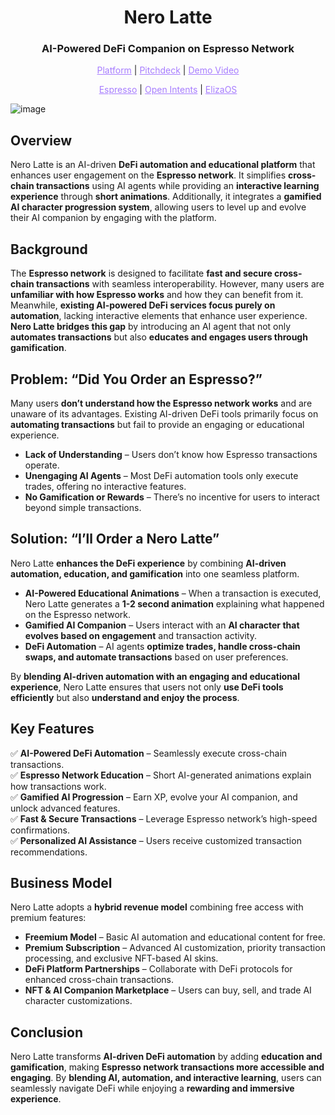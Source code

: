 <h1 align="center">Nero Latte</h1>
<h3 align="center">AI-Powered DeFi Companion on Espresso Network</h3>

<p align="center">
  <a href="" style="color: #a77dff">Platform</a> | <a href="" style="color: #a77dff">Pitchdeck</a> | <a href="" style="color: #a77dff">Demo Video</a>
</p>

<p align="center">
  <a href="" style="color: #a77dff">Espresso</a> | <a href="" style="color: #a77dff">Open Intents</a> | <a href="" style="color: #a77dff">ElizaOS</a>
</p>

![image](https://github.com/user-attachments/assets/3b7f6740-9693-417e-b361-7dd85a28b70a)

## Overview  
Nero Latte is an AI-driven **DeFi automation and educational platform** that enhances user engagement on the **Espresso network**. It simplifies **cross-chain transactions** using AI agents while providing an **interactive learning experience** through **short animations**. Additionally, it integrates a **gamified AI character progression system**, allowing users to level up and evolve their AI companion by engaging with the platform.  

## Background  
The **Espresso network** is designed to facilitate **fast and secure cross-chain transactions** with seamless interoperability. However, many users are **unfamiliar with how Espresso works** and how they can benefit from it. Meanwhile, **existing AI-powered DeFi services focus purely on automation**, lacking interactive elements that enhance user experience. **Nero Latte bridges this gap** by introducing an AI agent that not only **automates transactions** but also **educates and engages users through gamification**.  

## Problem: “Did You Order an Espresso?”  
Many users **don’t understand how the Espresso network works** and are unaware of its advantages. Existing AI-driven DeFi tools primarily focus on **automating transactions** but fail to provide an engaging or educational experience.  

- **Lack of Understanding** – Users don’t know how Espresso transactions operate.  
- **Unengaging AI Agents** – Most DeFi automation tools only execute trades, offering no interactive features.  
- **No Gamification or Rewards** – There’s no incentive for users to interact beyond simple transactions.  

## Solution: “I’ll Order a Nero Latte”  
Nero Latte **enhances the DeFi experience** by combining **AI-driven automation, education, and gamification** into one seamless platform.  

- **AI-Powered Educational Animations** – When a transaction is executed, Nero Latte generates a **1-2 second animation** explaining what happened on the Espresso network.  
- **Gamified AI Companion** – Users interact with an **AI character that evolves based on engagement** and transaction activity.  
- **DeFi Automation** – AI agents **optimize trades, handle cross-chain swaps, and automate transactions** based on user preferences.  

By **blending AI-driven automation with an engaging and educational experience**, Nero Latte ensures that users not only **use DeFi tools efficiently** but also **understand and enjoy the process**.  

## Key Features  
✅ **AI-Powered DeFi Automation** – Seamlessly execute cross-chain transactions.  
✅ **Espresso Network Education** – Short AI-generated animations explain how transactions work.  
✅ **Gamified AI Progression** – Earn XP, evolve your AI companion, and unlock advanced features.  
✅ **Fast & Secure Transactions** – Leverage Espresso network’s high-speed confirmations.  
✅ **Personalized AI Assistance** – Users receive customized transaction recommendations.  

## Business Model  
Nero Latte adopts a **hybrid revenue model** combining free access with premium features:  

- **Freemium Model** – Basic AI automation and educational content for free.  
- **Premium Subscription** – Advanced AI customization, priority transaction processing, and exclusive NFT-based AI skins.  
- **DeFi Platform Partnerships** – Collaborate with DeFi protocols for enhanced cross-chain transactions.  
- **NFT & AI Companion Marketplace** – Users can buy, sell, and trade AI character customizations.  

## Conclusion  
Nero Latte transforms **AI-driven DeFi automation** by adding **education and gamification**, making **Espresso network transactions more accessible and engaging**. By **blending AI, automation, and interactive learning**, users can seamlessly navigate DeFi while enjoying a **rewarding and immersive experience**.
